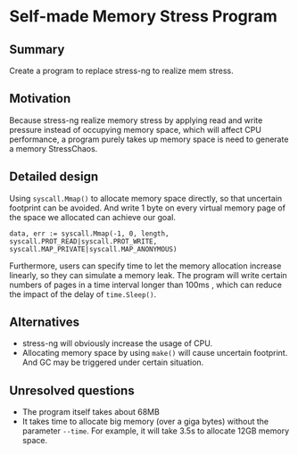 # Self-made Memory Stress Program

## Summary

Create a program to replace stress-ng to realize mem stress.

## Motivation

Because stress-ng realize memory stress by applying read and write pressure instead of occupying memory space, which will affect CPU performance, a program purely takes up memory space is need to generate a memory StressChaos.

## Detailed design

Using `syscall.Mmap()` to allocate memory space directly, so that uncertain footprint can be avoided. And write 1 byte on every virtual memory page of the space we allocated can achieve our goal.

```data, err := syscall.Mmap(-1, 0, length, syscall.PROT_READ|syscall.PROT_WRITE, syscall.MAP_PRIVATE|syscall.MAP_ANONYMOUS)```

Furthermore, users can specify time to let the memory allocation increase linearly, so they can simulate a memory leak. The program will write certain numbers of pages in a time interval longer than 100ms , which can reduce the impact of the delay of `time.Sleep()`.

## Alternatives

- stress-ng will obviously increase the usage of CPU.
- Allocating memory space by using `make()` will cause uncertain footprint. And GC may be triggered under certain situation.

## Unresolved questions

- The program itself takes about 68MB
- It takes time to allocate big memory (over a giga bytes) without the parameter `--time`. For example, it will take 3.5s to allocate 12GB memory space.